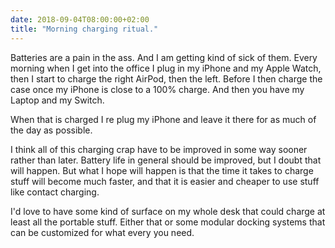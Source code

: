 ```yaml
---
date: 2018-09-04T08:00:00+02:00
title: "Morning charging ritual."
---
```


Batteries are a pain in the ass. And I am getting kind of sick of them. Every morning when I get into the office I plug in my iPhone and my Apple Watch, then I start to charge the right AirPod, then the left. Before I then charge the case once my iPhone is close to a 100% charge. And then you have my Laptop and my Switch.

When that is charged I re plug my iPhone and leave it there for as much of the day as possible.

I think all of this charging crap have to be improved in some way sooner rather than later. Battery life in general should be improved, but I doubt that will happen. But what I hope will happen is that the time it takes to charge stuff will become much faster, and that it is easier and cheaper to use stuff like contact charging.

I'd love to have some kind of surface on my whole desk that could charge at least all the portable stuff. Either that or some modular docking systems that can be customized for what every you need.
